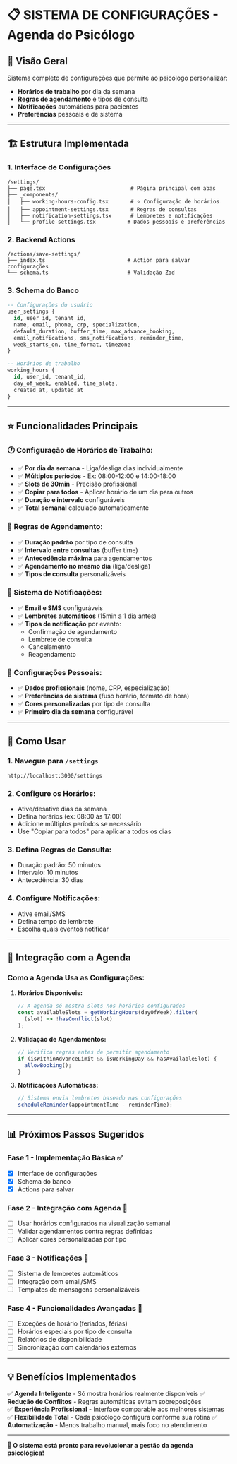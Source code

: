 # 📋 **SISTEMA DE CONFIGURAÇÕES - Agenda do Psicólogo**

## 🎯 **Visão Geral**

Sistema completo de configurações que permite ao psicólogo personalizar:

- **Horários de trabalho** por dia da semana
- **Regras de agendamento** e tipos de consulta
- **Notificações** automáticas para pacientes
- **Preferências** pessoais e de sistema

---

## 🏗️ **Estrutura Implementada**

### **1. Interface de Configurações**

```
/settings/
├── page.tsx                           # Página principal com abas
├── _components/
│   ├── working-hours-config.tsx       # ⭐ Configuração de horários
│   ├── appointment-settings.tsx       # Regras de consultas
│   ├── notification-settings.tsx      # Lembretes e notificações
│   └── profile-settings.tsx          # Dados pessoais e preferências
```

### **2. Backend Actions**

```
/actions/save-settings/
├── index.ts                          # Action para salvar configurações
└── schema.ts                         # Validação Zod
```

### **3. Schema do Banco**

```sql
-- Configurações do usuário
user_settings {
  id, user_id, tenant_id,
  name, email, phone, crp, specialization,
  default_duration, buffer_time, max_advance_booking,
  email_notifications, sms_notifications, reminder_time,
  week_starts_on, time_format, timezone
}

-- Horários de trabalho
working_hours {
  id, user_id, tenant_id,
  day_of_week, enabled, time_slots,
  created_at, updated_at
}
```

---

## ⭐ **Funcionalidades Principais**

### **🕐 Configuração de Horários de Trabalho:**

- ✅ **Por dia da semana** - Liga/desliga dias individualmente
- ✅ **Múltiplos períodos** - Ex: 08:00-12:00 e 14:00-18:00
- ✅ **Slots de 30min** - Precisão profissional
- ✅ **Copiar para todos** - Aplicar horário de um dia para outros
- ✅ **Duração e intervalo** configuráveis
- ✅ **Total semanal** calculado automaticamente

### **📅 Regras de Agendamento:**

- ✅ **Duração padrão** por tipo de consulta
- ✅ **Intervalo entre consultas** (buffer time)
- ✅ **Antecedência máxima** para agendamentos
- ✅ **Agendamento no mesmo dia** (liga/desliga)
- ✅ **Tipos de consulta** personalizáveis

### **🔔 Sistema de Notificações:**

- ✅ **Email e SMS** configuráveis
- ✅ **Lembretes automáticos** (15min a 1 dia antes)
- ✅ **Tipos de notificação** por evento:
  - Confirmação de agendamento
  - Lembrete de consulta
  - Cancelamento
  - Reagendamento

### **👤 Configurações Pessoais:**

- ✅ **Dados profissionais** (nome, CRP, especialização)
- ✅ **Preferências de sistema** (fuso horário, formato de hora)
- ✅ **Cores personalizadas** por tipo de consulta
- ✅ **Primeiro dia da semana** configurável

---

## 🚀 **Como Usar**

### **1. Navegue para `/settings`**

```
http://localhost:3000/settings
```

### **2. Configure os Horários:**

- Ative/desative dias da semana
- Defina horários (ex: 08:00 às 17:00)
- Adicione múltiplos períodos se necessário
- Use "Copiar para todos" para aplicar a todos os dias

### **3. Defina Regras de Consulta:**

- Duração padrão: 50 minutos
- Intervalo: 10 minutos
- Antecedência: 30 dias

### **4. Configure Notificações:**

- Ative email/SMS
- Defina tempo de lembrete
- Escolha quais eventos notificar

---

## 🔧 **Integração com a Agenda**

### **Como a Agenda Usa as Configurações:**

1. **Horários Disponíveis:**

   ```typescript
   // A agenda só mostra slots nos horários configurados
   const availableSlots = getWorkingHours(dayOfWeek).filter(
     (slot) => !hasConflict(slot)
   );
   ```

2. **Validação de Agendamentos:**

   ```typescript
   // Verifica regras antes de permitir agendamento
   if (isWithinAdvanceLimit && isWorkingDay && hasAvailableSlot) {
     allowBooking();
   }
   ```

3. **Notificações Automáticas:**
   ```typescript
   // Sistema envia lembretes baseado nas configurações
   scheduleReminder(appointmentTime - reminderTime);
   ```

---

## 📊 **Próximos Passos Sugeridos**

### **Fase 1 - Implementação Básica** ✅

- [x] Interface de configurações
- [x] Schema do banco
- [x] Actions para salvar

### **Fase 2 - Integração com Agenda** 🔄

- [ ] Usar horários configurados na visualização semanal
- [ ] Validar agendamentos contra regras definidas
- [ ] Aplicar cores personalizadas por tipo

### **Fase 3 - Notificações** 📧

- [ ] Sistema de lembretes automáticos
- [ ] Integração com email/SMS
- [ ] Templates de mensagens personalizáveis

### **Fase 4 - Funcionalidades Avançadas** 🎯

- [ ] Exceções de horário (feriados, férias)
- [ ] Horários especiais por tipo de consulta
- [ ] Relatórios de disponibilidade
- [ ] Sincronização com calendários externos

---

## 💡 **Benefícios Implementados**

✅ **Agenda Inteligente** - Só mostra horários realmente disponíveis
✅ **Redução de Conflitos** - Regras automáticas evitam sobreposições  
✅ **Experiência Profissional** - Interface comparable aos melhores sistemas
✅ **Flexibilidade Total** - Cada psicólogo configura conforme sua rotina
✅ **Automatização** - Menos trabalho manual, mais foco no atendimento

---

**🎉 O sistema está pronto para revolucionar a gestão da agenda psicológica!**
